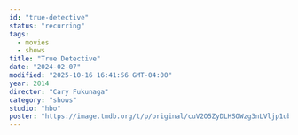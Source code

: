 ```yaml
---
id: "true-detective"
status: "recurring"
tags:
  - movies
  - shows
title: "True Detective"
date: "2024-02-07"
modified: "2025-10-16 16:41:56 GMT-04:00"
year: 2014
director: "Cary Fukunaga"
category: "shows"
studio: "hbo"
poster: "https://image.tmdb.org/t/p/original/cuV2O5ZyDLHSOWzg3nLVljp1ubw.jpg"
---
```

